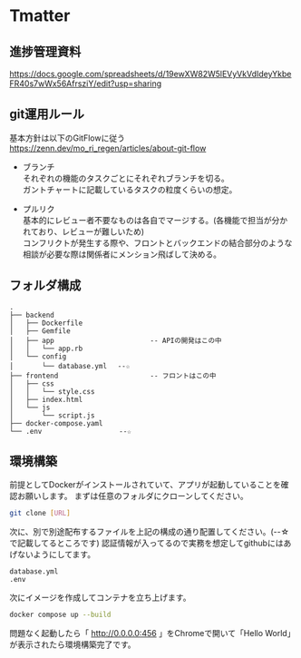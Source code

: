 # Tmatter

## 進捗管理資料
https://docs.google.com/spreadsheets/d/19ewXW82W5lEVyVkVdIdeyYkbeFR40s7wWx56AfrsziY/edit?usp=sharing

## git運用ルール
基本方針は以下のGitFlowに従う<br>
https://zenn.dev/mo_ri_regen/articles/about-git-flow

- ブランチ <br>
それぞれの機能のタスクごとにそれぞれブランチを切る。 <br>
ガントチャートに記載しているタスクの粒度くらいの想定。

- プルリク <br>
基本的にレビュー者不要なものは各自でマージする。(各機能で担当が分かれており、レビューが難しいため) <br>
コンフリクトが発生する際や、フロントとバックエンドの結合部分のような相談が必要な際は関係者にメンション飛ばして決める。

## フォルダ構成
```
.
├── backend
│   ├── Dockerfile
│   ├── Gemfile
│   ├── app　　　　                 -- APIの開発はこの中
│   │   └── app.rb
│   └── config
│       └── database.yml　 --☆
├── frontend　　　　                -- フロントはこの中
│   ├── css
│   │   └── style.css
│   ├── index.html
│   └── js
│       └── script.js
├── docker-compose.yaml
└── .env                   --☆
```

## 環境構築
前提としてDockerがインストールされていて、アプリが起動していることを確認お願いします。
まずは任意のフォルダにクローンしてください。
```bash
git clone [URL]
```
次に、別で別途配布するファイルを上記の構成の通り配置してください。(--☆で記載してるところです)
認証情報が入ってるので実務を想定してgithubにはあげないようにしてます。
```
database.yml
.env
```
次にイメージを作成してコンテナを立ち上げます。
```bash
docker compose up --build
```
問題なく起動したら「 http://0.0.0.0:456 」をChromeで開いて「Hello World」が表示されたら環境構築完了です。
